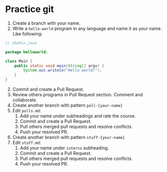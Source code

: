 # Practice git

1. Create a branch with your name.
1. Write a `hello-world` program in any language and name it as your name. Like following:

``` java
// shahin.java

package helloworld;

class Main {
    public static void main(String[] argv) {
        System.out.writeln("Hello world!");
    }
}
```

2. Commit and create a Pull Request.
2. Review others programs in Pull Request section. Comment and collaborate.
2. Create another branch with pattern `poll-{your-name}`
2. Edit `polls.md`:
   1. Add your name under subheadings and rate the course.
   1. Commit and create a Pull Request.
   1. Pull others merged pull requests and resolve conflicts.
   1. Push your resolved PR.
2. Create another branch with pattern `stuff-{your-name}`
2. Edit `stuff.md`:
   1. Add your name under `interns` subheading.
   1. Commit and create a Pull Request.
   1. Pull others merged pull requests and resolve conflicts.
   1. Push your resolved PR.

